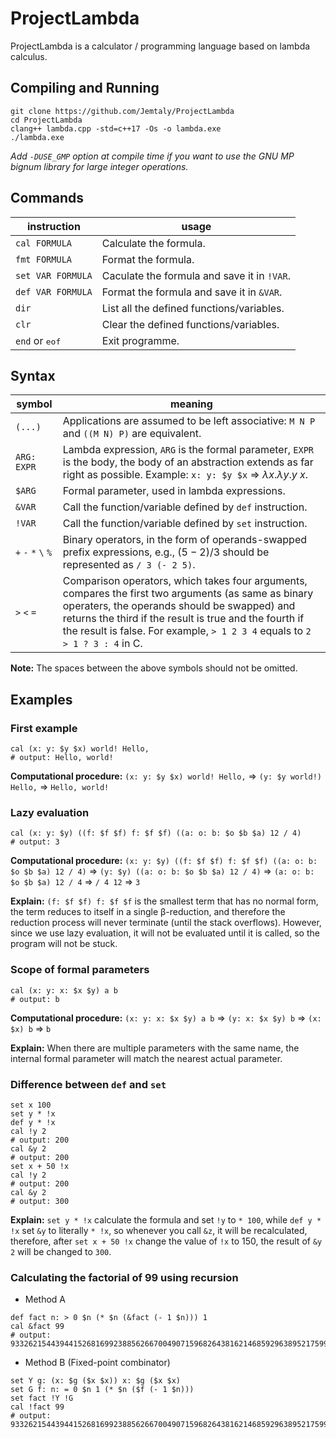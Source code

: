 # ProjectLambda

ProjectLambda is a calculator / programming language based on lambda calculus.

## Compiling and Running

```
git clone https://github.com/Jemtaly/ProjectLambda
cd ProjectLambda
clang++ lambda.cpp -std=c++17 -Os -o lambda.exe
./lambda.exe
```

*Add `-DUSE_GMP` option at compile time if you want to use the GNU MP bignum library for large integer operations.*

## Commands

| instruction | usage |
| --- | --- |
| `cal FORMULA` | Calculate the formula. |
| `fmt FORMULA` | Format the formula. |
| `set VAR FORMULA` | Caculate the formula and save it in `!VAR`. |
| `def VAR FORMULA` | Format the formula and save it in `&VAR`. |
| `dir` | List all the defined functions/variables. |
| `clr` | Clear the defined functions/variables. |
| `end` or <kbd>eof</kbd> | Exit programme. |

## Syntax

| symbol | meaning |
| --- | --- |
| `(...)` | Applications are assumed to be left associative: `M N P` and `((M N) P)` are equivalent. |
| `ARG: EXPR` | Lambda expression, `ARG` is the formal parameter, `EXPR` is the body, the body of an abstraction extends as far right as possible. Example: `x: y: $y $x` => $\lambda x.\lambda y.y\ x$. |
| `$ARG` | Formal parameter, used in lambda expressions. |
| `&VAR` | Call the function/variable defined by `def` instruction. |
| `!VAR` | Call the function/variable defined by `set` instruction. |
| `+` `-` `*` `\` `%` | Binary operators, in the form of operands-swapped prefix expressions, e.g., $(5-2)/3$ should be represented as `/ 3 (- 2 5)`. |
| `>` `<` `=` | Comparison operators, which takes four arguments, compares the first two arguments (as same as binary operaters, the operands should be swapped) and returns the third if the result is true and the fourth if the result is false. For example, `> 1 2 3 4` equals to `2 > 1 ? 3 : 4` in C. |

**Note:** The spaces between the above symbols should not be omitted.

## Examples

### First example

```
cal (x: y: $y $x) world! Hello,
# output: Hello, world!
```

**Computational procedure:** `(x: y: $y $x) world! Hello,` => `(y: $y world!) Hello,` => `Hello, world!`

### Lazy evaluation

```
cal (x: y: $y) ((f: $f $f) f: $f $f) ((a: o: b: $o $b $a) 12 / 4)
# output: 3
```

**Computational procedure:** `(x: y: $y) ((f: $f $f) f: $f $f) ((a: o: b: $o $b $a) 12 / 4)` => `(y: $y) ((a: o: b: $o $b $a) 12 / 4)` => `(a: o: b: $o $b $a) 12 / 4` => `/ 4 12` => `3`

**Explain:** `(f: $f $f) f: $f $f` is the smallest term that has no normal form, the term reduces to itself in a single β-reduction, and therefore the reduction process will never terminate (until the stack overflows). However, since we use lazy evaluation, it will not be evaluated until it is called, so the program will not be stuck.

### Scope of formal parameters

```
cal (x: y: x: $x $y) a b
# output: b
```

**Computational procedure:** `(x: y: x: $x $y) a b` => `(y: x: $x $y) b` => `(x: $x) b` => `b`

**Explain:** When there are multiple parameters with the same name, the internal formal parameter will match the nearest actual parameter.

### Difference between `def` and `set`

```
set x 100
set y * !x
def y * !x
cal !y 2
# output: 200
cal &y 2
# output: 200
set x + 50 !x
cal !y 2
# output: 200
cal &y 2
# output: 300
```

**Explain:** `set y * !x` calculate the formula and set `!y` to `* 100`, while `def y * !x` set `&y` to literally `* !x`, so whenever you call `&z`, it will be recalculated, therefore, after `set x + 50 !x` change the value of `!x` to 150, the result of `&y 2` will be changed to `300`.

### Calculating the factorial of 99 using recursion

- Method A

```
def fact n: > 0 $n (* $n (&fact (- 1 $n))) 1
cal &fact 99
# output: 933262154439441526816992388562667004907159682643816214685929638952175999932299156089414639761565182862536979208272237582511852109168640000000000000000000000
```

- Method B (Fixed-point combinator)

```
set Y g: (x: $g ($x $x)) x: $g ($x $x)
set G f: n: = 0 $n 1 (* $n ($f (- 1 $n)))
set fact !Y !G
cal !fact 99
# output: 933262154439441526816992388562667004907159682643816214685929638952175999932299156089414639761565182862536979208272237582511852109168640000000000000000000000
```
